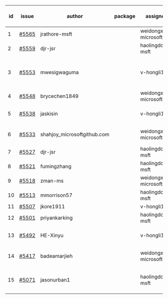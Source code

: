 | id | issue | author | package | assignee | bot advice | created date of issue | target release date | date from target |
| ------ | ------ | ------ | ------ | ------ | ------ | ------ | ------ | :-----: |
| 1 | [#5565](https://github.com/Azure/sdk-release-request/issues/5565) | jrathore-msft |  | weidongxu-microsoft | new issue. | 10-04 | 10-25 |  |
| 2 | [#5559](https://github.com/Azure/sdk-release-request/issues/5559) | djr-jsr |  | haolingdong-msft | new issue. | 10-02 | 10-25 |  |
| 3 | [#5553](https://github.com/Azure/sdk-release-request/issues/5553) | mwesigwaguma |  | v-hongli1 | new comment. Attention to inconsistent tag. | 10-01 | 10-25 |  |
| 4 | [#5548](https://github.com/Azure/sdk-release-request/issues/5548) | brycechen1849 |  | weidongxu-microsoft |  | 09-29 | 10-11 |  |
| 5 | [#5538](https://github.com/Azure/sdk-release-request/issues/5538) | jaskisin |  | v-hongli1 | new issue. new comment. | 09-27 | 10-24 |  |
| 6 | [#5533](https://github.com/Azure/sdk-release-request/issues/5533) | shahjoy_microsoftgithub.com |  | weidongxu-microsoft | Attention to inconsistent tag. | 09-25 | 10-25 |  |
| 7 | [#5527](https://github.com/Azure/sdk-release-request/issues/5527) | djr-jsr |  | haolingdong-msft | new issue. | 09-25 | 10-25 |  |
| 8 | [#5521](https://github.com/Azure/sdk-release-request/issues/5521) | fumingzhang |  | haolingdong-msft | new issue. | 09-24 | 10-24 |  |
| 9 | [#5518](https://github.com/Azure/sdk-release-request/issues/5518) | zman-ms |  | weidongxu-microsoft | new issue. | 09-24 | 10-25 |  |
| 10 | [#5513](https://github.com/Azure/sdk-release-request/issues/5513) | mmorrison57 |  | haolingdong-msft | new issue. | 09-18 | 10-25 |  |
| 11 | [#5507](https://github.com/Azure/sdk-release-request/issues/5507) | jkore1911 |  | v-hongli1 | new issue. | 09-16 | 10-24 |  |
| 12 | [#5501](https://github.com/Azure/sdk-release-request/issues/5501) | priyankarking |  | haolingdong-msft | HoldOn. | 09-13 | 09-27 |  |
| 13 | [#5492](https://github.com/Azure/sdk-release-request/issues/5492) | HE-Xinyu |  | v-hongli1 | new comment. FirstBeta. | 09-13 | 10-24 |  |
| 14 | [#5417](https://github.com/Azure/sdk-release-request/issues/5417) | badeamarjieh |  | weidongxu-microsoft | FirstGA. FirstBeta. TypeSpec. | 08-12 | 09-26 |  |
| 15 | [#5071](https://github.com/Azure/sdk-release-request/issues/5071) | jasonurban1 |  | haolingdong-msft | new comment. FirstBeta. HoldOn. | 03-22 | 05-24 |  |
